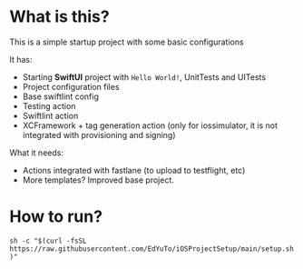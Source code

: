 # What is this?
This is a simple startup project with some basic configurations

It has:
* Starting **SwiftUI** project with `Hello World!`, UnitTests and UITests
* Project configuration files
* Base swiftlint config
* Testing action
* Swiftlint action
* XCFramework + tag generation action (only for iossimulator, it is not integrated with provisioning and signing)

What it needs:
* Actions integrated with fastlane (to upload to testflight, etc)
* More templates? Improved base project.

# How to run?
`sh -c "$(curl -fsSL https://raw.githubusercontent.com/EdYuTo/iOSProjectSetup/main/setup.sh)"`
